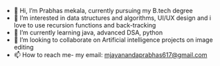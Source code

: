 - 👋 Hi, I’m Prabhas mekala, currently pursuing my B.tech degree
- 👀 I’m interested in data structures and algorithms, UI/UX design and i love to use recursion functions and back-tracking
- 🌱 I’m currently learning java, advanced DSA, python
- 💞️ I’m looking to collaborate on Artificial intelligence projects on image editing
- 📫 How to reach me- my email: mjayanandaprabhas617@gmail.com

<!---
prabhasg5/prabhasg5 is a ✨ special ✨ repository because its `README.md` (this file) appears on your GitHub profile.
You can click the Preview link to take a look at your changes.
--->
